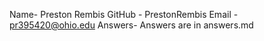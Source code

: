 Name- Preston Rembis
GitHub - PrestonRembis
Email - pr395420@ohio.edu
Answers- Answers are in answers.md
